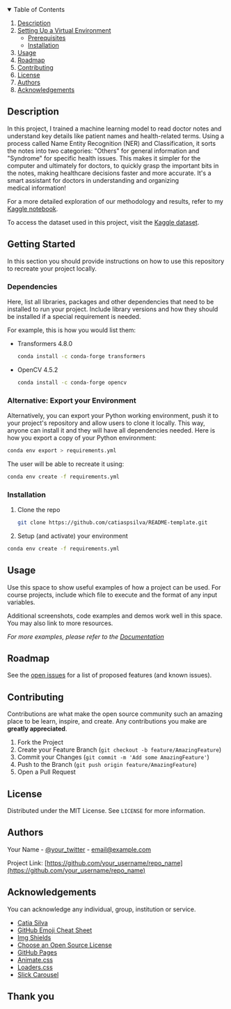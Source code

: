 <!-- TABLE OF CONTENTS -->
<details open="open">
  <summary>Table of Contents</summary>
  <ol>
    <li>
      <a href="#Description">Description</a>
    </li>
    <li>
      <a href="#getting-started">Setting Up a Virtual Environment</a>
      <ul>
        <li><a href="#dependencies">Prerequisites</a></li>
        <li><a href="#installation">Installation</a></li>
      </ul>
    </li>
    <li><a href="#usage">Usage</a></li>
    <li><a href="#roadmap">Roadmap</a></li>
    <li><a href="#contributing">Contributing</a></li>
    <li><a href="#license">License</a></li>
    <li><a href="#authors">Authors</a></li>
    <li><a href="#acknowledgements">Acknowledgements</a></li>
  </ol>
</details>



<!-- Description -->
## Description

In this project, I trained a machine learning model to read doctor notes and understand key details like patient names and health-related terms. Using a process called Name Entity Recognition (NER) and Classification, it sorts the notes into two categories: "Others" for general information and "Syndrome" for specific health issues. This makes it simpler for the computer and ultimately for doctors, to quickly grasp the important bits in the notes, making healthcare decisions faster and more accurate. It's a smart assistant for doctors in understanding and organizing medical information!

For a more detailed exploration of our methodology and results, refer to my [Kaggle notebook](https://www.kaggle.com/code/muhammadimran112233/name-entity-recognition-and-classification).

To access the dataset used in this project, visit the [Kaggle dataset](https://www.kaggle.com/datasets/muhammadimran112233/clinical-documents-on-syndromes-disease).

<!-- GETTING STARTED -->
## Getting Started

In this section you should provide instructions on how to use this repository to recreate your project locally.

### Dependencies

Here, list all libraries, packages and other dependencies that need to be installed to run your project. Include library versions and how they should be installed if a special requirement is needed.

For example, this is how you would list them:
* Transformers 4.8.0
  ```sh
  conda install -c conda-forge transformers
  ```
* OpenCV 4.5.2
  ```sh
  conda install -c conda-forge opencv
  ```
### Alternative: Export your Environment

Alternatively, you can export your Python working environment, push it to your project's repository and allow users to clone it locally. This way, anyone can install it and they will have all dependencies needed. Here is how you export a copy of your Python environment:

  ```sh
  conda env export > requirements.yml
  ```

The user will be able to recreate it using:

  ```sh
  conda env create -f requirements.yml
  ```

### Installation

1. Clone the repo
   ```sh
   git clone https://github.com/catiaspsilva/README-template.git
   ```
2. Setup (and activate) your environment
  ```sh
  conda env create -f requirements.yml
  ```

<!-- USAGE EXAMPLES -->
## Usage

Use this space to show useful examples of how a project can be used. For course projects, include which file to execute and the format of any input variables.

Additional screenshots, code examples and demos work well in this space. You may also link to more resources.

_For more examples, please refer to the [Documentation](https://example.com)_

<!-- ROADMAP -->
## Roadmap

See the [open issues](https://github.com/catiaspsilva/README-template/issues) for a list of proposed features (and known issues).

<!-- CONTRIBUTING -->
## Contributing

Contributions are what make the open source community such an amazing place to be learn, inspire, and create. Any contributions you make are **greatly appreciated**.

1. Fork the Project
2. Create your Feature Branch (`git checkout -b feature/AmazingFeature`)
3. Commit your Changes (`git commit -m 'Add some AmazingFeature'`)
4. Push to the Branch (`git push origin feature/AmazingFeature`)
5. Open a Pull Request


<!-- LICENSE -->
## License

Distributed under the MIT License. See `LICENSE` for more information.


<!-- Authors -->
## Authors

Your Name - [@your_twitter](https://twitter.com/your_username) - email@example.com

Project Link: [https://github.com/your_username/repo_name](https://github.com/your_username/repo_name)


<!-- ACKNOWLEDGEMENTS -->
## Acknowledgements

You can acknowledge any individual, group, institution or service.
* [Catia Silva](https://faculty.eng.ufl.edu/catia-silva/)
* [GitHub Emoji Cheat Sheet](https://www.webpagefx.com/tools/emoji-cheat-sheet)
* [Img Shields](https://shields.io)
* [Choose an Open Source License](https://choosealicense.com)
* [GitHub Pages](https://pages.github.com)
* [Animate.css](https://daneden.github.io/animate.css)
* [Loaders.css](https://connoratherton.com/loaders)
* [Slick Carousel](https://kenwheeler.github.io/slick)

## Thank you

<!-- If this is useful: [![Buy me a coffee](https://www.buymeacoffee.com/assets/img/guidelines/download-assets-sm-1.svg)](https://www.buymeacoffee.com/catiaspsilva) -->
